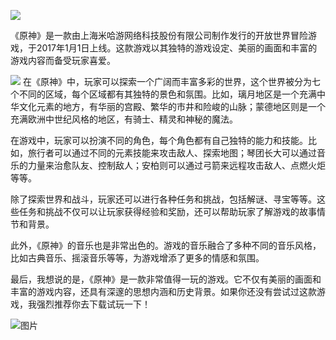 ![](https://img3.donews.com/uploads/img3/img_pic_1593932420_12.jpg)

《原神》是一款由上海米哈游网络科技股份有限公司制作发行的开放世界冒险游戏，于2017年1月1日上线。这款游戏以其独特的游戏设定、美丽的画面和丰富的游戏内容而备受玩家喜爱。

![](https://img.3dmgame.com/uploads/images/thumbpicfirst/20200915/1600132817_156918.jpg)
在《原神》中，玩家可以探索一个广阔而丰富多彩的世界，这个世界被分为七个不同的区域，每个区域都有其独特的景色和氛围。比如，璃月地区是一个充满中华文化元素的地方，有华丽的宫殿、繁华的市井和险峻的山脉；蒙德地区则是一个充满欧洲中世纪风格的地区，有骑士、精灵和神秘的魔法。

在游戏中，玩家可以扮演不同的角色，每个角色都有自己独特的能力和技能。比如，旅行者可以通过不同的元素技能来攻击敌人、探索地图；琴团长大可以通过音乐的力量来治愈队友、控制敌人；安柏则可以通过弓箭来远程攻击敌人、点燃火炬等等。

除了探索世界和战斗，玩家还可以进行各种任务和挑战，包括解谜、寻宝等等。这些任务和挑战不仅可以让玩家获得经验和奖励，还可以帮助玩家了解游戏的故事情节和背景。

此外，《原神》的音乐也是非常出色的。游戏的音乐融合了多种不同的音乐风格，比如古典音乐、摇滚音乐等等，为游戏增添了更多的情感和氛围。

最后，我想说的是，《原神》是一款非常值得一玩的游戏。它不仅有美丽的画面和丰富的游戏内容，还具有深邃的思想内涵和历史背景。如果你还没有尝试过这款游戏，我强烈推荐你去下载试玩一下！

![图片](https://img3.donews.com/uploads/img3/img_pic_1593932419_8.jpg)

